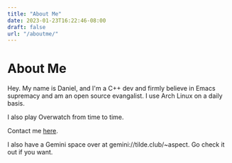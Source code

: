 ```yaml
---
title: "About Me"
date: 2023-01-23T16:22:46-08:00
draft: false
url: "/aboutme/"
---
```

# About Me

Hey. My name is Daniel, and I'm a C++ dev and firmly believe in Emacs supremacy and am an open source evangalist. I use Arch Linux on a daily basis.

I also play Overwatch from time to time.

Contact me [here](https://keyoxide.org/28AAD1A6FEA3CC1CC5D51B4BD1AA1A860CE883C4).

I also have a Gemini space over at gemini://tilde.club/~aspect. Go check it out if you want.